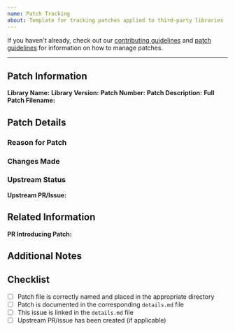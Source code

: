 ```yaml
---
name: Patch Tracking
about: Template for tracking patches applied to third-party libraries
---
```


If you haven't already, check out our [contributing guidelines](https://github.com/Expensify/App/blob/main/contributingGuides/CONTRIBUTING.md) and [patch guidelines](https://github.com/Expensify/App/blob/main/contributingGuides/PATCHES.md) for information on how to manage patches.
___

## Patch Information

**Library Name:** <!-- e.g., react-native-pdf -->
**Library Version:** <!-- e.g., 6.7.3 -->
**Patch Number:** <!-- e.g., 001 -->
**Patch Description:** <!-- e.g., update-podspec-to-support-new-arch -->
**Full Patch Filename:** <!-- e.g., react-native-pdf+6.7.3+001+update-podspec-to-support-new-arch.patch -->

## Patch Details

### Reason for Patch
<!-- Explain why this patch is necessary. What issue does it solve? -->

### Changes Made
<!-- Briefly describe the changes made in the patch -->

### Upstream Status
**Upstream PR/Issue:** <!-- Link to the PR or issue in the upstream repository, if one exists -->

## Related Information

**PR Introducing Patch:** <!-- Link to the PR that introduced this patch -->

## Additional Notes
<!-- Any other relevant information about this patch -->

## Checklist
- [ ] Patch file is correctly named and placed in the appropriate directory
- [ ] Patch is documented in the corresponding `details.md` file
- [ ] This issue is linked in the `details.md` file
- [ ] Upstream PR/issue has been created (if applicable)
